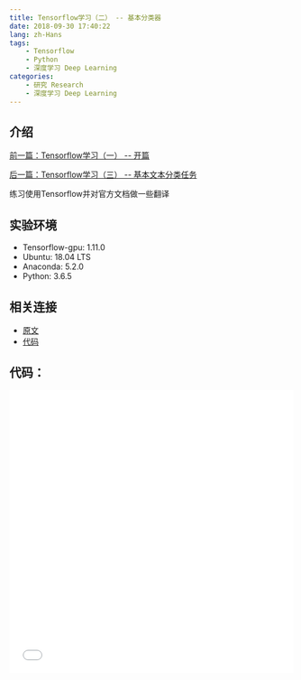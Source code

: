 ```yaml
---
title: Tensorflow学习（二） -- 基本分类器
date: 2018-09-30 17:40:22
lang: zh-Hans
tags:
    - Tensorflow
    - Python
    - 深度学习 Deep Learning
categories: 
    - 研究 Research
    - 深度学习 Deep Learning
---
```


## 介绍

[前一篇：Tensorflow学习（一） -- 开篇](/2018/09/20180929-tensorflowtutorial01/)

[后一篇：Tensorflow学习（三） -- 基本文本分类任务](/2018/10/17-tensorflowtutorial03/)

练习使用Tensorflow并对官方文档做一些翻译

## 实验环境

- Tensorflow-gpu: 1.11.0
- Ubuntu: 18.04 LTS
- Anaconda: 5.2.0
- Python: 3.6.5

## 相关连接

- [原文](https://www.tensorflow.org/tutorials/keras/basic_classification?hl=en)
- [代码](https://github.com/liaocyintl/tensorflowtutorial/blob/master/002_basic_classification.ipynb)

## 代码：

<iframe
    title="Source Code"
    width="100%"
    height="500px"
    frameBorder="0"
    src="/uploads/jupyters/2018/002_basic_classification.ipynb">
</iframe>
